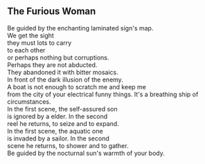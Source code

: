 The Furious Woman
-----------------
Be guided by the enchanting laminated sign's map.  
We get the sight  
they must lots to carry  
to each other  
or perhaps nothing but corruptions.  
Perhaps they are not abducted.  
They abandoned it with bitter mosaics.  
In front of the dark illusion of the enemy.  
A boat is not enough to scratch me and keep me  
from the city of your electrical funny things. It's a breathing ship of circumstances.  
In the first scene, the self-assured son  
is ignored by a elder. In the second  
reel he returns, to seize and to expand.  
In the first scene, the aquatic one  
is invaded by a sailor. In the second  
scene he returns, to shower and to gather.  
Be guided by the nocturnal sun's warmth of your body.  
